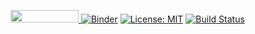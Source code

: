 <a href="https://nbviewer.jupyter.org/github/HumanCapitalAnalysis/microeconometrics-course-project-Pascalheid/blob/master/Angrist_1990.ipynb"
   target="_parent">
   <img src="https://raw.githubusercontent.com/jupyter/design/master/logos/Badges/nbviewer_badge.png"
      width="109" height="20">
</a>
[![Binder](https://mybinder.org/badge_logo.svg)](https://mybinder.org/v2/gh/HumanCapitalAnalysis/microeconometrics-course-project-Pascalheid/master?filepath=%2FAngrist_1990.ipynb)
</a>
[![License: MIT](https://img.shields.io/badge/License-MIT-blue.svg)](https://github.com/HumanCapitalAnalysis/template-course-project/blob/master/LICENSE)
</a>
[![Build Status](https://travis-ci.org/HumanCapitalAnalysis/microeconometrics-course-project-Pascalheid.svg?branch=master)](https://travis-ci.org/HumanCapitalAnalysis/microeconometrics-course-project-Pascalheid)


